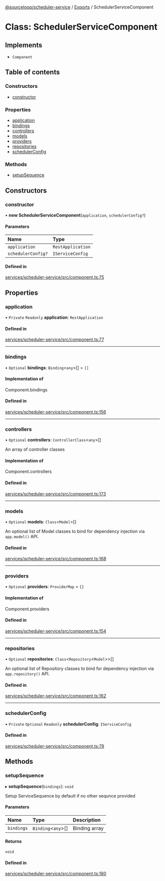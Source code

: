 [@sourceloop/scheduler-service](../README.md) / [Exports](../modules.md) / SchedulerServiceComponent

# Class: SchedulerServiceComponent

## Implements

- `Component`

## Table of contents

### Constructors

- [constructor](SchedulerServiceComponent.md#constructor)

### Properties

- [application](SchedulerServiceComponent.md#application)
- [bindings](SchedulerServiceComponent.md#bindings)
- [controllers](SchedulerServiceComponent.md#controllers)
- [models](SchedulerServiceComponent.md#models)
- [providers](SchedulerServiceComponent.md#providers)
- [repositories](SchedulerServiceComponent.md#repositories)
- [schedulerConfig](SchedulerServiceComponent.md#schedulerconfig)

### Methods

- [setupSequence](SchedulerServiceComponent.md#setupsequence)

## Constructors

### constructor

• **new SchedulerServiceComponent**(`application`, `schedulerConfig?`)

#### Parameters

| Name | Type |
| :------ | :------ |
| `application` | `RestApplication` |
| `schedulerConfig?` | `IServiceConfig` |

#### Defined in

[services/scheduler-service/src/component.ts:75](https://github.com/sourcefuse/loopback4-microservice-catalog/blob/b93c60ac7/services/scheduler-service/src/component.ts#L75)

## Properties

### application

• `Private` `Readonly` **application**: `RestApplication`

#### Defined in

[services/scheduler-service/src/component.ts:77](https://github.com/sourcefuse/loopback4-microservice-catalog/blob/b93c60ac7/services/scheduler-service/src/component.ts#L77)

___

### bindings

• `Optional` **bindings**: `Binding`<`any`\>[] = `[]`

#### Implementation of

Component.bindings

#### Defined in

[services/scheduler-service/src/component.ts:156](https://github.com/sourcefuse/loopback4-microservice-catalog/blob/b93c60ac7/services/scheduler-service/src/component.ts#L156)

___

### controllers

• `Optional` **controllers**: `ControllerClass`<`any`\>[]

An array of controller classes

#### Implementation of

Component.controllers

#### Defined in

[services/scheduler-service/src/component.ts:173](https://github.com/sourcefuse/loopback4-microservice-catalog/blob/b93c60ac7/services/scheduler-service/src/component.ts#L173)

___

### models

• `Optional` **models**: `Class`<`Model`\>[]

An optional list of Model classes to bind for dependency injection
via `app.model()` API.

#### Defined in

[services/scheduler-service/src/component.ts:168](https://github.com/sourcefuse/loopback4-microservice-catalog/blob/b93c60ac7/services/scheduler-service/src/component.ts#L168)

___

### providers

• `Optional` **providers**: `ProviderMap` = `{}`

#### Implementation of

Component.providers

#### Defined in

[services/scheduler-service/src/component.ts:154](https://github.com/sourcefuse/loopback4-microservice-catalog/blob/b93c60ac7/services/scheduler-service/src/component.ts#L154)

___

### repositories

• `Optional` **repositories**: `Class`<`Repository`<`Model`\>\>[]

An optional list of Repository classes to bind for dependency injection
via `app.repository()` API.

#### Defined in

[services/scheduler-service/src/component.ts:162](https://github.com/sourcefuse/loopback4-microservice-catalog/blob/b93c60ac7/services/scheduler-service/src/component.ts#L162)

___

### schedulerConfig

• `Private` `Optional` `Readonly` **schedulerConfig**: `IServiceConfig`

#### Defined in

[services/scheduler-service/src/component.ts:79](https://github.com/sourcefuse/loopback4-microservice-catalog/blob/b93c60ac7/services/scheduler-service/src/component.ts#L79)

## Methods

### setupSequence

▸ **setupSequence**(`bindings`): `void`

Setup ServiceSequence by default if no other sequnce provided

#### Parameters

| Name | Type | Description |
| :------ | :------ | :------ |
| `bindings` | `Binding`<`any`\>[] | Binding array |

#### Returns

`void`

#### Defined in

[services/scheduler-service/src/component.ts:180](https://github.com/sourcefuse/loopback4-microservice-catalog/blob/b93c60ac7/services/scheduler-service/src/component.ts#L180)
